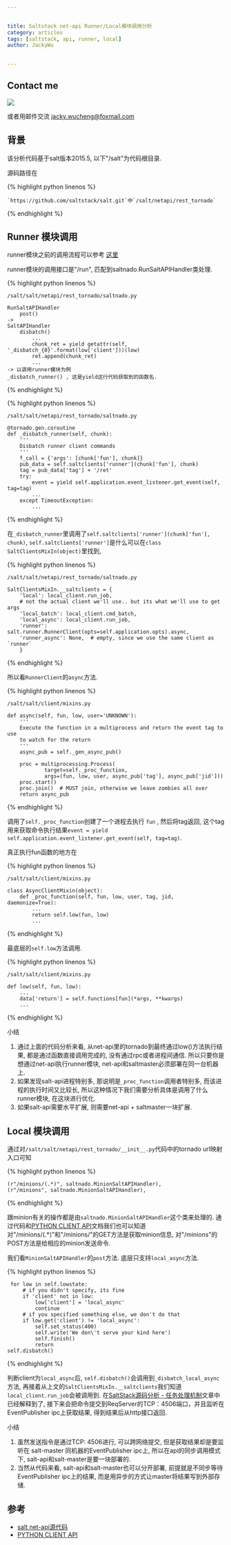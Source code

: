 ```yaml
---

   
title: Saltstack net-api Runner/Local模块调用分析   
category: articles  
tags: [saltstack, api, runner, local]  
author: JackyWu  
  

---
```


## Contact me

![](/assets/images/weixin-pic-jackywu.jpg)

或者用邮件交流 <a href="mailto:jacky.wucheng@foxmail.com">jacky.wucheng@foxmail.com</a>


## 背景

该分析代码基于salt版本2015.5, 以下"/salt"为代码根目录.

源码路径在

{% highlight python linenos %}

    `https://github.com/saltstack/salt.git`中`/salt/netapi/rest_tornado` 

{% endhighlight %}

## Runner 模块调用

runner模块之前的调用流程可以参考 [这里](/articles/salt-net-api源码分析/)

runner模块的调用接口是"/run", 匹配到saltnado.RunSaltAPIHandler类处理.

{% highlight python linenos %}

    /salt/salt/netapi/rest_tornado/saltnado.py

    RunSaltAPIHandler
        post()
    -> 
    SaltAPIHandler
        disbatch()
            ...
            chunk_ret = yield getattr(self, '_disbatch_{0}'.format(low['client']))(low)
            ret.append(chunk_ret)
            ...
    -> 以调用runner模块为例
    _disbatch_runner() , 这是yield这行代码获取到的函数名.
 
{% endhighlight %}

{% highlight python linenos %}

    /salt/salt/netapi/rest_tornado/saltnado.py
    
    @tornado.gen.coroutine
    def _disbatch_runner(self, chunk):
        '''
        Disbatch runner client commands
        '''
        f_call = {'args': [chunk['fun'], chunk]}
        pub_data = self.saltclients['runner'](chunk['fun'], chunk)
        tag = pub_data['tag'] + '/ret'
        try:
            event = yield self.application.event_listener.get_event(self, tag=tag)
            ...
        except TimeoutException:
            ...

{% endhighlight %}

在`_disbatch_runner`里调用了`self.saltclients['runner'](chunk['fun'], chunk)`, `self.saltclients['runner']`是什么可以在`class SaltClientsMixIn(object)`里找到,

{% highlight python linenos %}

    /salt/salt/netapi/rest_tornado/saltnado.py
    
    SaltClientsMixIn.__saltclients = {
        'local': local_client.run_job,
        # not the actual client we'll use.. but its what we'll use to get args
        'local_batch': local_client.cmd_batch,
        'local_async': local_client.run_job,
        'runner': salt.runner.RunnerClient(opts=self.application.opts).async,
        'runner_async': None,  # empty, since we use the same client as `runner`
        }
        
{% endhighlight %}

所以看`RunnerClient`的`async`方法.

{% highlight python linenos %}

    /salt/salt/client/mixins.py
    
    def async(self, fun, low, user='UNKNOWN'):
        '''
        Execute the function in a multiprocess and return the event tag to use
        to watch for the return
        '''
        async_pub = self._gen_async_pub()

        proc = multiprocessing.Process(
                target=self._proc_function,
                args=(fun, low, user, async_pub['tag'], async_pub['jid']))
        proc.start()
        proc.join()  # MUST join, otherwise we leave zombies all over
        return async_pub

{% endhighlight %}

调用了`self._proc_function`创建了一个进程去执行 `fun` , 然后将tag返回, 这个tag用来获取命令执行结果`event = yield self.application.event_listener.get_event(self, tag=tag)`.

真正执行fun函数的地方在

{% highlight python linenos %}

    /salt/salt/client/mixins.py
    
    class AsyncClientMixin(object):
        def _proc_function(self, fun, low, user, tag, jid, daemonize=True):
            ...
            return self.low(fun, low)
            ...
            
{% endhighlight %}

最底层的`self.low`方法调用.            

{% highlight python linenos %}

    /salt/salt/client/mixins.py

    def low(self, fun, low):
        ...
        data['return'] = self.functions[fun](*args, **kwargs)
        ...

{% endhighlight %}

小结

1. 通过上面的代码分析来看, 从net-api里的tornado到最终通过low()方法执行结果, 都是通过函数直接调用完成的, 没有通过rpc或者进程间通信. 所以只要你是想通过net-api执行runner模块,  net-api和saltmaster必须部署在同一台机器上.
1. 如果发现salt-api进程特别多, 那说明是`_proc_function`调用者特别多, 而该进程的执行时间又比较长, 所以这种情况下我们需要分析具体是调用了什么runner模块, 在这块进行优化.
1. 如果salt-api需要水平扩展, 则需要net-api + saltmaster一块扩展.
    
## Local 模块调用

通过对`/salt/salt/netapi/rest_tornado/__init__.py`代码中的tornado url映射入口可知

{% highlight python linenos %}

    (r"/minions/(.*)", saltnado.MinionSaltAPIHandler),
    (r"/minions", saltnado.MinionSaltAPIHandler), 

{% endhighlight %}

跟minion有关的操作都是由`saltnado.MinionSaltAPIHandler`这个类来处理的. 通过代码和[PYTHON CLIENT API][]文档我们也可以知道对"/minions/(.*)"和"/minions/"的GET方法是获取minion信息, 对"/minions"的POST方法是给相应的minion发送命令.

我们看`MinionSaltAPIHandler`的`post`方法. 底层只支持`local_async`方法.

{% highlight python linenos %}

     for low in self.lowstate:
         # if you didn't specify, its fine
         if 'client' not in low:
             low['client'] = 'local_async'
             continue
         # if you specified something else, we don't do that
         if low.get('client') != 'local_async':
             self.set_status(400)
             self.write('We don\'t serve your kind here')
             self.finish()
             return
    self.disbatch()
    
{% endhighlight %}

判断client为`local_async`后, `self.disbatch()`会调用到`_disbatch_local_async`方法, 再接着从上文的`SaltClientsMixIn.__saltclients`我们知道`local_client.run_job`会被调用到. 在[SaltStack源码分析 - 任务处理机制](/articles/saltstack%E6%BA%90%E7%A0%81%E5%88%86%E6%9E%90/)文章中已经解释到了, 接下来会把命令提交到ReqServer的TCP：4506端口，并且监听在EventPublisher ipc上获取结果, 得到结果后从http接口返回.

小结

1. 虽然发送指令是通过TCP: 4506进行, 可以跨网络提交, 但是获取结果却是要监听在 salt-master 同机器的EventPublisher ipc上, 所以在api的同步调用模式下, salt-api和salt-master是要一块部署的.
1. 当然从代码来看, salt-api和salt-master也可以分开部署, 前提就是不同步等待EventPublisher ipc上的结果, 而是用异步的方式让master将结果写到外部存储.

## 参考

- [salt net-api源代码](https://github.com/saltstack/salt.git)
- [PYTHON CLIENT API][]

[PYTHON CLIENT API]: https://docs.saltstack.com/en/latest/ref/clients/index.html#python-api